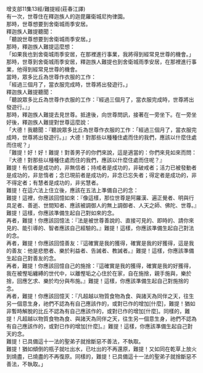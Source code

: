 增支部11集13經/難提經(莊春江譯)  
有一次，世尊住在釋迦族人的迦毘羅衛城尼拘律園。  
那時，世尊想要到舍衛城雨季安居。  
釋迦族人難提聽聞：  
「聽說世尊想要到舍衛城雨季安居。」  
那時，釋迦族人難提這麼想：  
「如果我也到舍衛城雨季安居，在那裡進行事業，我將得到經常見世尊的機會。」  
那時，世尊到舍衛城雨季安居，釋迦族人難提也到舍衛城雨季安居，在那裡進行事業，他得到經常見世尊的機會。  
當時，眾多比丘為世尊作衣服的工作：  
「經過三個月了，當衣服完成時，世尊將出發遊行。」  
釋迦族人難提聽聞：  
「聽說眾多比丘為世尊作衣服的工作：『經過三個月了，當衣服完成時，世尊將出發遊行。』」  
那時，釋迦族人難提去見世尊。抵達後，向世尊問訊，接著在一旁坐下。在一旁坐好後，釋迦族人難提對世尊這麼說：  
「大德！我聽聞：『聽說眾多比丘為世尊作衣服的工作：「經過三個月了，當衣服完成時，世尊將出發遊行。」』大德！對那些以種種住處而住的我們，應該以什麼住處而住呢？」  
「難提！好！好！難提！對善男子的你們來說，這是適當的：你們來見如來而問：『大德！對那些以種種住處而住的我們，應該以什麼住處而住呢？』  
難提！有信者是成功的，非無信者；持戒者是成功的，非破戒者；活力已被發動者是成功的，非怠惰者；念已現前者是成功的，非念已忘失者；得定者是成功的，非不得定者；有慧者是成功的，非劣慧者。  
難提！在這六法上住立後，應該在五法上準備自己的念：  
難提！這裡，你應該回憶如來：『像這樣，那位世尊是阿羅漢、遍正覺者、明與行具足者、善逝、世間知者、應該被調御人的無上調御者、人天之師、佛陀、世尊。』難提！這樣，你應該準備生起自己對如來的念。  
再者，難提！你應該回憶法：『法是被世尊善說的、直接可見的、即時的、請你來見的、能引導的、智者應該自己經驗的。』難提！這樣，你應該準備生起自己對法的念。  
再者，難提！你應該回憶善友：『這確實是我的獲得，確實是我的好獲得，這是我的善友：他是悲愍者、樂於利益者、告誡者、教誡者。』難提！這樣，你應該準備生起自己對善友的念。  
再者，難提！你應該回憶自己的施捨：『這確實是我的獲得，確實是我的好獲得，我在被慳垢纏縛的世代中，以離慳垢之心住於在家，自在施捨，親手施與，樂於捨，回應乞求、樂於均分與布施。』難提！這樣，你應該準備生起自己對施捨的念。  
再者，難提！你應該回憶天：『凡超越以物質食物為食、與諸天為同伴之天，往生另一個意生身，祂們不認為有自己應該作的，或對已作的增加[什麼]，難提！猶如非暫時解脫的比丘不認為有自己應該作的，或對已作的增加[什麼]。同樣的，難提！凡超越以物質食物為食、與諸天為同伴之天，往生另一個意生身，祂們不認為有自己應該作的，或對已作的增加[什麼]。』難提！這樣，你應該準備生起自己對天的念。  
難提！已具備這十一法的聖弟子就捨斷惡不善法，不執取。  
難提！猶如傾倒的瓶子就吐出水，已吐出的不再還原，難提！又如同在乾草上放火到燒盡，已燒盡的不再復原。同樣的，難提！已具備這十一法的聖弟子就捨斷惡不善法，不執取。」  
  
  
